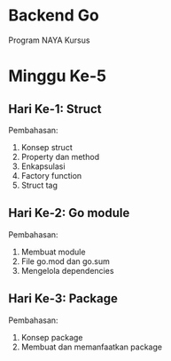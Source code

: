# Backend Go
Program NAYA Kursus

# Minggu Ke-5

## Hari Ke-1: Struct
Pembahasan:
1. Konsep struct
2. Property dan method
3. Enkapsulasi
4. Factory function
5. Struct tag

## Hari Ke-2: Go module
Pembahasan:
1. Membuat module
2. File go.mod dan go.sum
3. Mengelola dependencies

## Hari Ke-3: Package
Pembahasan:
1. Konsep package
2. Membuat dan memanfaatkan package

